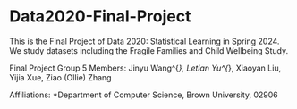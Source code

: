 # Data2020-Final-Project
This is the Final Project of Data 2020: Statistical Learning in Spring 2024. We study datasets including the Fragile Families and Child Wellbeing Study. 


Final Project Group 5 Members: 
Jinyu Wang^{*}, Letian Yu^{*}, Xiaoyan Liu, Yijia Xue, Ziao (Ollie) Zhang

Affiliations: 
*Department of Computer Science, Brown University, 02906 
